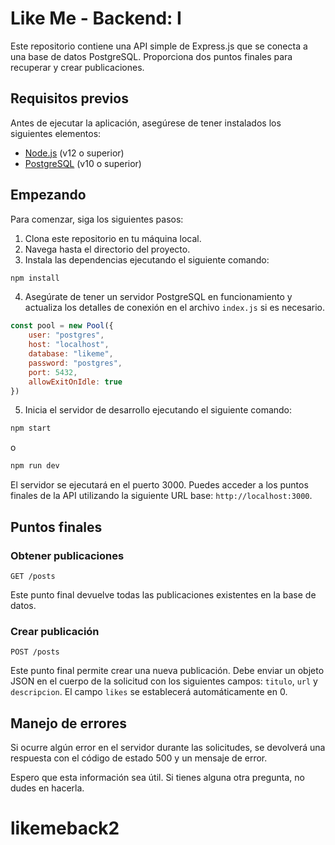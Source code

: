 # Like Me - Backend: I

Este repositorio contiene una API simple de Express.js que se conecta a una base de datos PostgreSQL. Proporciona dos puntos finales para recuperar y crear publicaciones.

## Requisitos previos

Antes de ejecutar la aplicación, asegúrese de tener instalados los siguientes elementos:

- [Node.js](https://nodejs.org) (v12 o superior)
- [PostgreSQL](https://www.postgresql.org/) (v10 o superior)

## Empezando

Para comenzar, siga los siguientes pasos:

1. Clona este repositorio en tu máquina local.
2. Navega hasta el directorio del proyecto.
3. Instala las dependencias ejecutando el siguiente comando:

```bash
npm install
```

4. Asegúrate de tener un servidor PostgreSQL en funcionamiento y actualiza los detalles de conexión en el archivo `index.js` si es necesario.

```javascript
const pool = new Pool({
    user: "postgres",
    host: "localhost",
    database: "likeme",
    password: "postgres",
    port: 5432,
    allowExitOnIdle: true
})
```

5. Inicia el servidor de desarrollo ejecutando el siguiente comando:

```bash
npm start
```
o
```bash
npm run dev
```

El servidor se ejecutará en el puerto 3000. Puedes acceder a los puntos finales de la API utilizando la siguiente URL base: `http://localhost:3000`.

## Puntos finales

### Obtener publicaciones

```
GET /posts
```

Este punto final devuelve todas las publicaciones existentes en la base de datos.

### Crear publicación

```
POST /posts
```

Este punto final permite crear una nueva publicación. Debe enviar un objeto JSON en el cuerpo de la solicitud con los siguientes campos: `titulo`, `url` y `descripcion`. El campo `likes` se establecerá automáticamente en 0.

## Manejo de errores

Si ocurre algún error en el servidor durante las solicitudes, se devolverá una respuesta con el código de estado 500 y un mensaje de error.

Espero que esta información sea útil. Si tienes alguna otra pregunta, no dudes en hacerla.
# likemeback2
